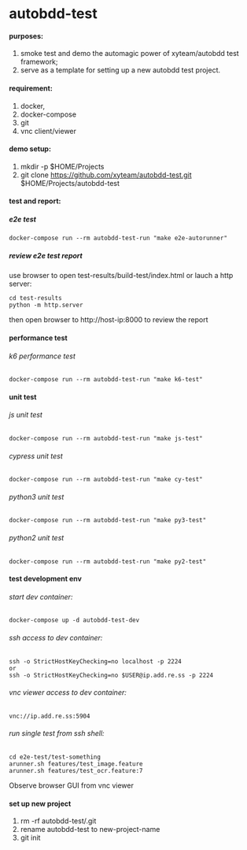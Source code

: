 # autobdd-test

#### purposes:
1. smoke test and demo the automagic power of xyteam/autobdd test framework;
2. serve as a template for setting up a new autobdd test project.

#### requirement:
1. docker,
2. docker-compose
3. git
4. vnc client/viewer

#### demo setup:
1. mkdir -p $HOME/Projects
2. git clone https://github.com/xyteam/autobdd-test.git $HOME/Projects/autobdd-test

#### test and report:
##### e2e test
```
docker-compose run --rm autobdd-test-run "make e2e-autorunner"
```
##### review e2e test report
use browser to open test-results/build-test/index.html
or
lauch a http server:
```
cd test-results
python -m http.server
```
then open browser to http://host-ip:8000
to review the report

#### performance test
###### k6 performance test
```
docker-compose run --rm autobdd-test-run "make k6-test"
```
#### unit test
###### js unit test
```
docker-compose run --rm autobdd-test-run "make js-test"
```
###### cypress unit test
```
docker-compose run --rm autobdd-test-run "make cy-test"
```
###### python3 unit test
```
docker-compose run --rm autobdd-test-run "make py3-test"
```
###### python2 unit test
```
docker-compose run --rm autobdd-test-run "make py2-test"
```
#### test development env
###### start dev container:
```
docker-compose up -d autobdd-test-dev
```
###### ssh access to dev container:
```
ssh -o StrictHostKeyChecking=no localhost -p 2224
or
ssh -o StrictHostKeyChecking=no $USER@ip.add.re.ss -p 2224
```
###### vnc viewer access to dev container:
```
vnc://ip.add.re.ss:5904
```
###### run single test from ssh shell:
```
cd e2e-test/test-something
arunner.sh features/test_image.feature
arunner.sh features/test_ocr.feature:7
```
Observe browser GUI from vnc viewer

#### set up new project
1. rm -rf autobdd-test/.git
2. rename autobdd-test to new-project-name
3. git init
